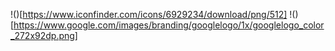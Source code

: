 !()[https://www.iconfinder.com/icons/6929234/download/png/512]
!()[https://www.google.com/images/branding/googlelogo/1x/googlelogo_color_272x92dp.png]

